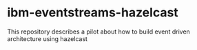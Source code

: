 # ibm-eventstreams-hazelcast
This repository describes a pilot about how to build event driven architecture using hazelcast
